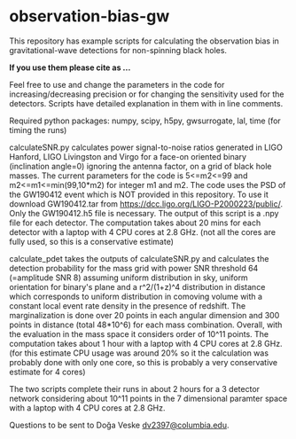 # observation-bias-gw

This repository has example scripts for calculating the observation bias in gravitational-wave detections for non-spinning black holes. 

**If you use them please cite as ...**

Feel free to use and change the parameters in the code for increasing/decreasing precision or for changing the sensitivity used for the detectors. Scripts have detailed explanation in them with in line comments.

Required python packages: numpy, scipy, h5py, gwsurrogate, lal, time (for timing the runs)

calculateSNR.py calculates power signal-to-noise ratios generated in LIGO Hanford, LIGO Livingston and Virgo for a face-on oriented binary (inclination angle=0) ignoring the antenna factor, on a grid of black hole masses. The current parameters for the code is 5<=m2<=99 and m2<=m1<=min(99,10\*m2) for integer m1 and m2. The code uses the PSD of the GW190412 event which is NOT provided in this repository. To use it download GW190412.tar from https://dcc.ligo.org/LIGO-P2000223/public/. Only the GW190412.h5 file is necessary. The output of this script is a .npy file for each detector. The computation takes about 20 mins for each detector with a laptop with 4 CPU cores at 2.8 GHz. (not all the cores are fully used, so this is a conservative estimate)

calculate_pdet takes the outputs of calculateSNR.py and calculates the detection probability for the mass grid with power SNR threshold 64 (=amplitude SNR 8) assuming uniform distribution in sky, uniform orientation for binary's plane and a r^2/(1+z)^4 distribution in distance which corresponds to uniform distribution in comoving volume with a constant local event rate density in the presence of redshift. The marginalization is done over 20 points in each angular dimension and 300 points in distance (total 48\*10^6) for each mass combination. Overall, with the evaluation in the mass space it considers order of 10^11 points. The computation takes about 1 hour with a laptop with 4 CPU cores at 2.8 GHz. (for this estimate CPU usage was around 20% so it the calculation was probably done with only one core, so this is probably a very conservative estimate for 4 cores)

The two scripts complete their runs in about 2 hours for a 3 detector network considering about 10^11 points in the 7 dimensional paramter space with a laptop with 4 CPU cores at 2.8 GHz.

Questions to be sent to Doğa Veske dv2397@columbia.edu.
